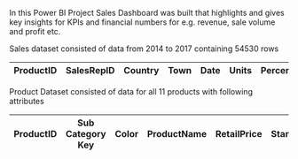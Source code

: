 In this Power BI Project Sales Dashboard was built that highlights and gives key insights for KPIs and financial numbers for e.g. revenue, sale volume and profit etc. 

Sales dataset consisted of data from 2014 to 2017 containing 54530 rows

ProductID | SalesRepID | Country | Town| Date| Units | PercentofStandardCost |  RevenueDiscount |
-----|-----|-----|-----|-----|-----|-----|-----| 

Product Dataset consisted of data for all 11 products with following attributes

ProductID| Sub Category Key |  Color |  ProductName |  RetailPrice |  StandardCost | 
-----|-----|-----|-----|-----|-----| 

